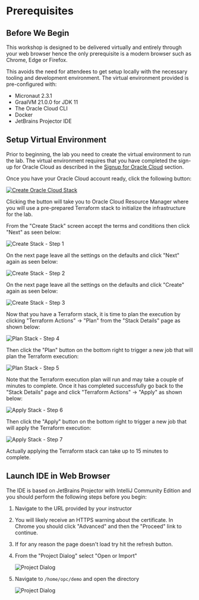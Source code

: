# Prerequisites

## Before We Begin

This workshop is designed to be delivered virtually and entirely through your web browser hence the only prerequisite is a modern browser such as Chrome, Edge or Firefox.

This avoids the need for attendees to get setup locally with the necessary tooling and development environment. The virtual environment provided is pre-configured with:

* Micronaut 2.3.1
* GraalVM 21.0.0 for JDK 11
* The Oracle Cloud CLI
* Docker
* JetBrains Projector IDE 

## Setup Virtual Environment

Prior to beginning, the lab you need to create the virtual environment to run the lab. The virtual environment requires that you have completed the sign-up for Oracle Cloud as described in the [Signup for Oracle Cloud](index.html?lab=signup-for-oracle-cloud) section.

Once you have your Oracle Cloud account ready, click the following button:

[![Create Oracle Cloud Stack][magic_button]][magic_jidea_terraform_stack]

[magic_button]: https://oci-resourcemanager-plugin.plugins.oci.oraclecloud.com/latest/deploy-to-oracle-cloud.svg
[magic_jidea_terraform_stack]: https://cloud.oracle.com/resourcemanager/stacks/create?zipUrl=https://objectstorage.us-ashburn-1.oraclecloud.com/n/cloudnative-devrel/b/micronaut-hol/o/terraform%2Fmicronaut-hol-with-projector-v1.zip

Clicking the button will take you to Oracle Cloud Resource Manager where you will use a pre-prepared Terraform stack to initialize the infrastructure for the lab.

From the "Create Stack" screen accept the terms and conditions then click "Next" as seen below:

![Create Stack - Step 1](images/create-stack1.png)

On the next page leave all the settings on the defaults and click "Next" again as seen below:

![Create Stack - Step 2](images/create-stack2.png)

On the next page leave all the settings on the defaults and click "Create" again as seen below:

![Create Stack - Step 3](images/create-stack3.png)

Now that you have a Terraform stack, it is time to plan the execution by clicking "Terraform Actions" -> "Plan" from the "Stack Details" page as shown below:

![Plan Stack - Step 4](images/create-stack4.png)

Then click the "Plan" button on the bottom right to trigger a new job that will plan the Terraform execution:

![Plan Stack - Step 5](images/create-stack5.png)

Note that the Terraform execution plan will run and may take a couple of minutes to complete. Once it has completed successfully go back to the "Stack Details" page and click "Terraform Actions" -> "Apply" as shown below:

![Apply Stack - Step 6](images/create-stack6.png)

Then click the "Apply" button on the bottom right to trigger a new job that will apply the Terraform execution:

![Apply Stack - Step 7](images/create-stack7.png)

Actually applying the Terraform stack can take up to 15 minutes to complete.


## Launch IDE in Web Browser

The IDE is based on JetBrains Projector with IntelliJ Community Edition and you should perform the following steps before you begin:

1. Navigate to the URL provided by your instructor
2. You will likely receive an HTTPS warning about the certificate. In Chrome you should click "Advanced" and then the "Proceed" link to continue.
3. If for any reason the page doesn't load try hit the refresh button.
4. From the "Project Dialog" select "Open or Import"

    ![Project Dialog](images/project-dialog.png)

5. Navigate to `/home/opc/demo` and open the directory

    ![Project Dialog](images/open-dialog.png)
